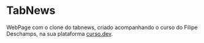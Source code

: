 # TabNews

WebPage com o clone do tabnews, criado acompanhando o curso do Filipe Deschamps, na sua plataforma [curso.dev](https://curso.dev). 
